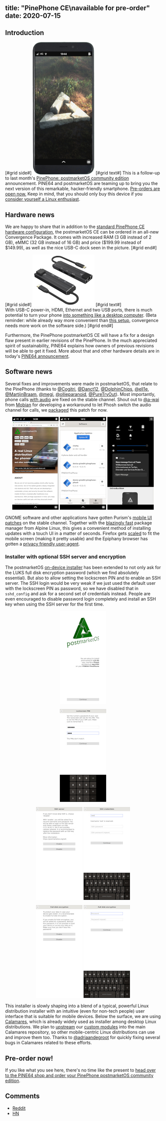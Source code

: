 title: "PinePhone CE\navailable for pre-order"
date: 2020-07-15
---

## Introduction
[#grid side#]
[![](/static/img/2020-07/pinephone-postmarketos-ce-front-thumb.png)](/static/img/2020-07/pinephone-postmarketos-ce-front.png)
[#grid text#]
This is a follow-up to last month's
[PinePhone: postmarketOS community edition](/blog/2020/06/15/pinephone-postmarketos-community-edition/)
announcement. PINE64 and postmarketOS are teaming up to bring you the next
version of this remarkable, hacker-friendly smartphone.
[Pre-orders are open now.](https://store.pine64.org/product-category/pinephone/) Keep in mind, that you
should only buy this device if you
[consider yourself a Linux enthusiast](/blog/2020/06/15/pinephone-postmarketos-community-edition/#linux-enthusiasts-only).

## Hardware news
We are happy to share that in addition to the [standard PinePhone CE hardware
configuration](/blog/2020/06/15/pinephone-postmarketos-community-edition/#the-pinephone),
the postmarketOS CE can be ordered in an all-new Convergence Package. It comes
with increased RAM (3 GB instead of 2 GB), eMMC (32 GB instead of 16 GB) and
price ($199.99 instead of $149.99), as well as the nice USB-C dock seen in the
picture.
[#grid end#]

[#grid side#]
[![](/static/img/2020-07/pinephone-dock-thumb.png)](/static/img/2020-07/pinephone-dock.jpg)
[#grid text#]
<br>
With USB-C power-in, HDMI, Ethernet and two USB ports, there is much potential
to turn your phone
[into something like a desktop computer](https://www.youtube.com/watch?v=yBeza4UNOm8).
(Beta reminder: while already way more convenient than
[this setup](/static/img/2019-06/hammerhead-convergence.jpg), convergence needs
more work on the software side.)
[#grid end#]

Furthermore, the PinePhone postmarketOS CE will have a fix for a design flaw
present in earlier revisions of the PinePhone. In the much appreciated spirit
of sustainability, PINE64 explains how owners of previous revisions will be
able to get it fixed. More about that and other hardware details are in today's
[PINE64 announcement](https://www.pine64.org/2020/07/15/july-update:pmos-ce-pre-orders-and-new-pinephone-version/).

## Software news
Several fixes and improvements were made in postmarketOS, that relate to the
PinePhone (thanks to
[@Cogitri](https://gitlab.com/Cogitri),
[@Danct12](https://gitlab.com/Danct12),
[@DolphinChips](https://gitlab.com/DolphinChips),
[@ell1e](https://gitlab.com/ell1e),
[@MartijnBraam](https://gitlab.com/MartijnBraam),
[@megi](https://xnux.eu/devices/pine64-pinephone.html),
[@ollieparanoid](https://gitlab.com/ollieparanoid),
[@PureTryOut](https://gitlab.com/PureTryOut)). Most importantly, phone calls
[with audio](https://gitlab.com/postmarketOS/pmaports/-/merge_requests/1412)
are fixed on the stable channel. Shout out to [@a-wai](https://gitlab.com/a-wai)
from [Mobian](https://mobian-project.org/) for developing a workaround to let
Phosh switch the audio channel for calls, we
[packaged](https://gitlab.com/postmarketOS/pmaports/-/merge_requests/1406) this
patch for now.

<div style="text-align: center">
<a href="/static/img/2020-07/phosh-firefox.png"><img
	src="/static/img/2020-07/phosh-firefox-thumb.jpg" class="w150 border"></a>
<a href="/static/img/2020-07/phosh-gnome-software.png"><img
	src="/static/img/2020-07/phosh-gnome-software-thumb.jpg" class="w150 border"></a>
<a href="/static/img/2020-07/phosh-pulldown-menu.png"><img
	src="/static/img/2020-07/phosh-pulldown-menu-thumb.jpg" class="w150 border"></a>
</div>

GNOME software and other applications have gotten
Purism's [mobile UI patches](https://gitlab.com/postmarketOS/pmaports/-/merge_requests/1346)
on the stable channel. Together with the
[blazingly fast](https://michael.stapelberg.ch/posts/2019-08-17-linux-package-managers-are-slow/)
package manager from Alpine Linux, this gives a convenient method of installing
updates with a touch UI in a matter of seconds. Firefox gets
[scaled](https://gitlab.com/postmarketOS/pmaports/-/merge_requests/1396) to fit
the mobile screen (making it pretty usable) and the Epiphany browser has gotten
a [privacy friendly user-agent](https://gitlab.com/postmarketOS/pmaports/-/merge_requests/1402).

### Installer with optional SSH server and encryption

The postmarketOS
[on-device installer](https://wiki.postmarketos.org/wiki/On-device_installer)
has been extended to not only ask for the LUKS full disk encryption password
(which we find absolutely essential). But also to allow setting the lockscreen
PIN and to enable an SSH server. The SSH login would be very weak if we just
used the default user with the lockscreen PIN as password, so we have disabled
that in `sshd_config` and ask for a second set of credentials instead. People
are even encouraged to disable password login completely and install an SSH
key when using the SSH server for the first time.

<div style="text-align: center">
<a href="/static/img/2020-07/ondev-welcome.png"><img
	src="/static/img/2020-07/ondev-welcome-thumb.jpg" class="w150 border"></a>

<a href="/static/img/2020-07/ondev-user-pin.png"><img
	src="/static/img/2020-07/ondev-user-pin-thumb.jpg" class="w150 border"></a>

<a href="/static/img/2020-07/ondev-ssh-confirm.png"><img
	src="/static/img/2020-07/ondev-ssh-confirm-thumb.jpg" class="w150 border"></a>
<a href="/static/img/2020-07/ondev-ssh-credentials.png"><img
	src="/static/img/2020-07/ondev-ssh-credentials-thumb.jpg" class="w150 border"></a>

<a href="/static/img/2020-07/ondev-fde.png"><img
	src="/static/img/2020-07/ondev-fde-thumb.jpg" class="w150 border"></a>
<a href="/static/img/2020-07/ondev-fde-pass.png"><img
	src="/static/img/2020-07/ondev-fde-pass-thumb.jpg" class="w150 border"></a>
</div>

This installer is slowly shaping into a blend of a typical, powerful Linux
distribution installer with an intuitive (even for non-tech people) user
interface that is suitable for mobile devices. Below the surface, we are
using [Calamares](https://calamares.io), which is already widely used as
installer among desktop Linux distributions. We plan to
[upstream](https://github.com/calamares/calamares/issues/1451) our [custom
modules](https://gitlab.com/postmarketOS/postmarketos-ondev/) into the main
Calamares repository, so other mobile-centric Linux distributions can use and
improve them too. Thanks to
[@adriaandegroot](https://gitlab.com/adriaandegroot) for quickly fixing several
bugs in Calamares related to these efforts.

## Pre-order now!

If you like what you see here, there's no time like the present to [head over
to the PINE64 shop and order your PinePhone postmarketOS community edition](https://store.pine64.org/product-category/pinephone/).

## Comments

* [Reddit](https://www.reddit.com/r/postmarketOS/duplicates/hrpmkk/postmarketos_pinephone_ce_available_for_preorder/)
* [HN](https://news.ycombinator.com/item?id=23846588)
